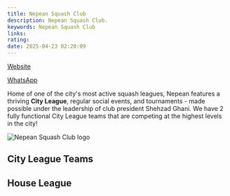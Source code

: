 ```yaml
---
title: Nepean Squash Club
description: Nepean Squash Club.
keywords: Nepean Squash Club
links: 
rating: 
date: 2025-04-23 02:20:09
---
```


<!-- Sections -->
<section>
    <div class="content">
        <div class="row gtr-50 gtr-uniform">
            <div class="col-6 col-12-medium">
                <p><a href="https://sites.google.com/view/nepeansquashclub/home" target="_blank" rel="nofollow">Website</a></p>
                <p><a href="https://chat.whatsapp.com/F02pXG6UFbk7FiFLwlSmUM" target="_blank" rel="nofollow">WhatsApp</a></p>
                <p>Home of one of the city's most active squash leagues, Nepean
                features a thriving <strong>City League</strong>, regular social events, and tournaments - made possible under the leadership of
                club president Shehzad Ghani. We have 2 fully functional City
                League teams that are competing at the highest levels in the
                city!</p>
            </div>
            <div class="col-6 col-12-medium">
                <span class="image fit">
                    <img src="../static/images/nepean-squash-club-logo.png" alt="Nepean Squash Club logo">
                </span>
            </div>
        </div>
    </div>
</section>

## City League Teams

## House League
